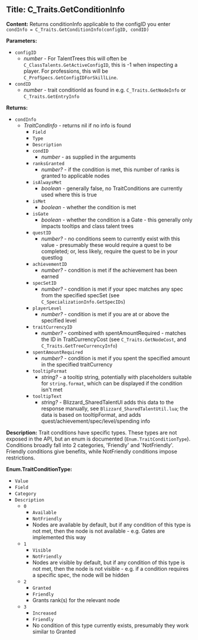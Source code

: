 ## Title: C_Traits.GetConditionInfo

**Content:**
Returns conditionInfo applicable to the configID you enter
`condInfo = C_Traits.GetConditionInfo(configID, condID)`

**Parameters:**
- `configID`
  - *number* - For TalentTrees this will often be `C_ClassTalents.GetActiveConfigID`, this is -1 when inspecting a player. For professions, this will be `C_ProfSpecs.GetConfigIDForSkillLine`.
- `condID`
  - *number* - trait conditionId as found in e.g. `C_Traits.GetNodeInfo` or `C_Traits.GetEntryInfo`

**Returns:**
- `condInfo`
  - *TraitCondInfo* - returns nil if no info is found
    - `Field`
    - `Type`
    - `Description`
    - `condID`
      - *number* - as supplied in the arguments
    - `ranksGranted`
      - *number?* - if the condition is met, this number of ranks is granted to applicable nodes
    - `isAlwaysMet`
      - *boolean* - generally false, no TraitConditions are currently used where this is true
    - `isMet`
      - *boolean* - whether the condition is met
    - `isGate`
      - *boolean* - whether the condition is a Gate - this generally only impacts tooltips and class talent trees
    - `questID`
      - *number?* - no conditions seem to currently exist with this value - presumably these would require a quest to be completed; or, less likely, require the quest to be in your questlog
    - `achievementID`
      - *number?* - condition is met if the achievement has been earned
    - `specSetID`
      - *number?* - condition is met if your spec matches any spec from the specified specSet (see `C_SpecializationInfo.GetSpecIDs`)
    - `playerLevel`
      - *number?* - condition is met if you are at or above the specified level
    - `traitCurrencyID`
      - *number?* - combined with spentAmountRequired - matches the ID in TraitCurrencyCost (see `C_Traits.GetNodeCost`, and `C_Traits.GetTreeCurrencyInfo`)
    - `spentAmountRequired`
      - *number?* - condition is met if you spent the specified amount in the specified traitCurrency
    - `tooltipFormat`
      - *string?* - a tooltip string, potentially with placeholders suitable for `string.format`, which can be displayed if the condition isn't met
    - `tooltipText`
      - *string?* - Blizzard_SharedTalentUI adds this data to the response manually, see `Blizzard_SharedTalentUtil.lua`; the data is based on tooltipFormat, and adds quest/achievement/spec/level/spending info

**Description:**
Trait conditions have specific types. These types are not exposed in the API, but an enum is documented (`Enum.TraitConditionType`).
Conditions broadly fall into 2 categories, 'Friendly' and 'NotFriendly'. Friendly conditions give benefits, while NotFriendly conditions impose restrictions.

**Enum.TraitConditionType:**
- `Value`
- `Field`
- `Category`
- `Description`
  - `0`
    - `Available`
    - `NotFriendly`
    - Nodes are available by default, but if any condition of this type is not met, then the node is not available - e.g. Gates are implemented this way
  - `1`
    - `Visible`
    - `NotFriendly`
    - Nodes are visible by default, but if any condition of this type is not met, then the node is not visible - e.g. if a condition requires a specific spec, the node will be hidden
  - `2`
    - `Granted`
    - `Friendly`
    - Grants rank(s) for the relevant node
  - `3`
    - `Increased`
    - `Friendly`
    - No condition of this type currently exists, presumably they work similar to Granted